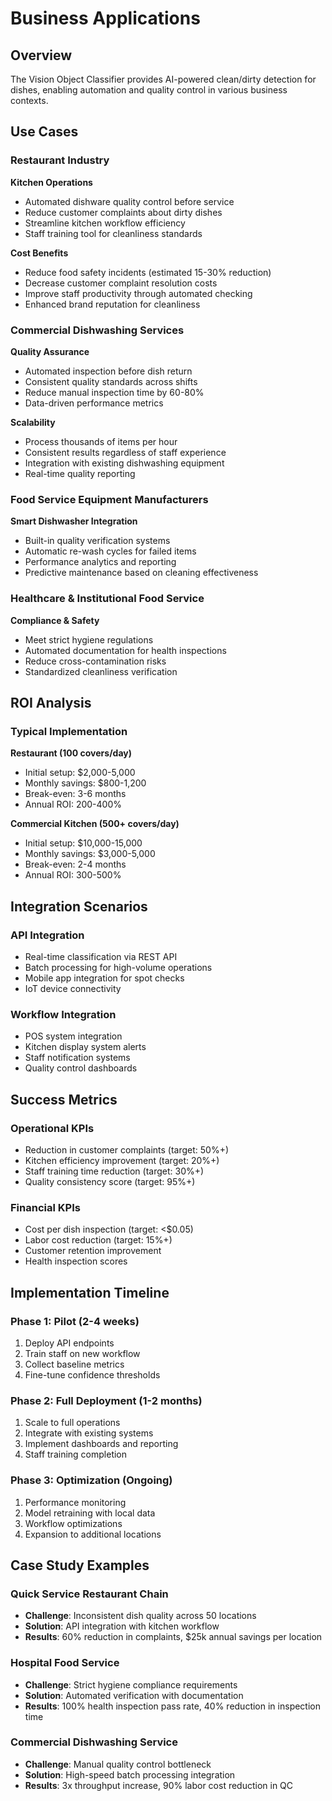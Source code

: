 # Business Applications

## Overview

The Vision Object Classifier provides AI-powered clean/dirty detection for dishes, enabling automation and quality control in various business contexts.

## Use Cases

### Restaurant Industry

**Kitchen Operations**
- Automated dishware quality control before service
- Reduce customer complaints about dirty dishes
- Streamline kitchen workflow efficiency
- Staff training tool for cleanliness standards

**Cost Benefits**
- Reduce food safety incidents (estimated 15-30% reduction)
- Decrease customer complaint resolution costs
- Improve staff productivity through automated checking
- Enhanced brand reputation for cleanliness

### Commercial Dishwashing Services

**Quality Assurance**
- Automated inspection before dish return
- Consistent quality standards across shifts
- Reduce manual inspection time by 60-80%
- Data-driven performance metrics

**Scalability**
- Process thousands of items per hour
- Consistent results regardless of staff experience
- Integration with existing dishwashing equipment
- Real-time quality reporting

### Food Service Equipment Manufacturers

**Smart Dishwasher Integration**
- Built-in quality verification systems
- Automatic re-wash cycles for failed items
- Performance analytics and reporting
- Predictive maintenance based on cleaning effectiveness

### Healthcare & Institutional Food Service

**Compliance & Safety**
- Meet strict hygiene regulations
- Automated documentation for health inspections
- Reduce cross-contamination risks
- Standardized cleanliness verification

## ROI Analysis

### Typical Implementation

**Restaurant (100 covers/day)**
- Initial setup: $2,000-5,000
- Monthly savings: $800-1,200
- Break-even: 3-6 months
- Annual ROI: 200-400%

**Commercial Kitchen (500+ covers/day)**
- Initial setup: $10,000-15,000
- Monthly savings: $3,000-5,000
- Break-even: 2-4 months
- Annual ROI: 300-500%

## Integration Scenarios

### API Integration
- Real-time classification via REST API
- Batch processing for high-volume operations
- Mobile app integration for spot checks
- IoT device connectivity

### Workflow Integration
- POS system integration
- Kitchen display system alerts
- Staff notification systems
- Quality control dashboards

## Success Metrics

### Operational KPIs
- Reduction in customer complaints (target: 50%+)
- Kitchen efficiency improvement (target: 20%+)
- Staff training time reduction (target: 30%+)
- Quality consistency score (target: 95%+)

### Financial KPIs
- Cost per dish inspection (target: <$0.05)
- Labor cost reduction (target: 15%+)
- Customer retention improvement
- Health inspection scores

## Implementation Timeline

### Phase 1: Pilot (2-4 weeks)
1. Deploy API endpoints
2. Train staff on new workflow
3. Collect baseline metrics
4. Fine-tune confidence thresholds

### Phase 2: Full Deployment (1-2 months)
1. Scale to full operations
2. Integrate with existing systems
3. Implement dashboards and reporting
4. Staff training completion

### Phase 3: Optimization (Ongoing)
1. Performance monitoring
2. Model retraining with local data
3. Workflow optimizations
4. Expansion to additional locations

## Case Study Examples

### Quick Service Restaurant Chain
- **Challenge**: Inconsistent dish quality across 50 locations
- **Solution**: API integration with kitchen workflow
- **Results**: 60% reduction in complaints, $25k annual savings per location

### Hospital Food Service
- **Challenge**: Strict hygiene compliance requirements
- **Solution**: Automated verification with documentation
- **Results**: 100% health inspection pass rate, 40% reduction in inspection time

### Commercial Dishwashing Service
- **Challenge**: Manual quality control bottleneck
- **Solution**: High-speed batch processing integration
- **Results**: 3x throughput increase, 90% labor cost reduction in QC
